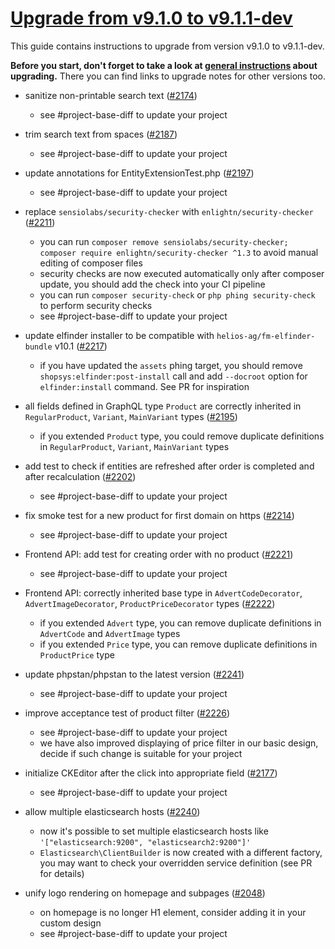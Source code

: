 # [Upgrade from v9.1.0 to v9.1.1-dev](https://github.com/shopsys/shopsys/compare/v9.1.0...9.1)

This guide contains instructions to upgrade from version v9.1.0 to v9.1.1-dev.

**Before you start, don't forget to take a look at [general instructions](https://github.com/shopsys/shopsys/blob/master/UPGRADE.md) about upgrading.**
There you can find links to upgrade notes for other versions too.

- sanitize non-printable search text ([#2174](https://github.com/shopsys/shopsys/pull/2174))
    - see #project-base-diff to update your project
  
- trim search text from spaces ([#2187](https://github.com/shopsys/shopsys/pull/2187))
    - see #project-base-diff to update your project

- update annotations for EntityExtensionTest.php ([#2197](https://github.com/shopsys/shopsys/pull/2197))
    - see #project-base-diff to update your project

- replace `sensiolabs/security-checker` with `enlightn/security-checker` ([#2211](https://github.com/shopsys/shopsys/pull/2211))
    - you can run `composer remove sensiolabs/security-checker; composer require enlightn/security-checker ^1.3` to avoid manual editing of composer files
    - security checks are now executed automatically only after composer update, you should add the check into your CI pipeline
    - you can run `composer security-check` or `php phing security-check` to perform security checks
    - see #project-base-diff to update your project

- update elfinder installer to be compatible with `helios-ag/fm-elfinder-bundle` v10.1 ([#2217](https://github.com/shopsys/shopsys/pull/2217))
    - if you have updated the `assets` phing target, you should remove `shopsys:elfinder:post-install` call
      and add `--docroot` option for `elfinder:install` command. See PR for inspiration

- all fields defined in GraphQL type `Product` are correctly inherited in `RegularProduct`, `Variant`, `MainVariant` types ([#2195](https://github.com/shopsys/shopsys/pull/2195))
    - if you extended `Product` type, you could remove duplicate definitions in `RegularProduct`, `Variant`, `MainVariant` types

- add test to check if entities are refreshed after order is completed and after recalculation ([#2202](https://github.com/shopsys/shopsys/pull/2202))
    - see #project-base-diff to update your project

- fix smoke test for a new product for first domain on https ([#2214](https://github.com/shopsys/shopsys/pull/2214))
    - see #project-base-diff to update your project

- Frontend API: add test for creating order with no product ([#2221](https://github.com/shopsys/shopsys/pull/2221))
    - see #project-base-diff to update your project

- Frontend API: correctly inherited base type in `AdvertCodeDecorator`, `AdvertImageDecorator`, `ProductPriceDecorator` types ([#2222](https://github.com/shopsys/shopsys/pull/2222))
    - if you extended `Advert` type, you can remove duplicate definitions in `AdvertCode` and `AdvertImage` types
    - if you extended `Price` type, you can remove duplicate definitions in `ProductPrice` type

- update phpstan/phpstan to the latest version ([#2241](https://github.com/shopsys/shopsys/pull/2241))
    - see #project-base-diff to update your project

- improve acceptance test of product filter ([#2226](https://github.com/shopsys/shopsys/pull/2226))
    - see #project-base-diff to update your project
    - we have also improved displaying of price filter in our basic design, decide if such change is suitable for your project

- initialize CKEditor after the click into appropriate field ([#2177](https://github.com/shopsys/shopsys/pull/2177))
    - see #project-base-diff to update your project

- allow multiple elasticsearch hosts ([#2240](https://github.com/shopsys/shopsys/pull/2240))
    - now it's possible to set multiple elasticsearch hosts like `'["elasticsearch:9200", "elasticsearch2:9200"]'`
    - `Elasticsearch\ClientBuilder` is now created with a different factory, you may want to check your overridden service definition (see PR for details)

- unify logo rendering on homepage and subpages ([#2048](https://github.com/shopsys/shopsys/pull/2048))
    - on homepage is no longer H1 element, consider adding it in your custom design
    - see #project-base-diff to update your project
